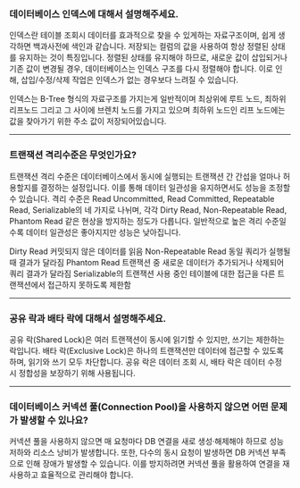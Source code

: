 ### 데이터베이스 인덱스에 대해서 설명해주세요.
인덱스란 테이블 조회시 데이터를 효과적으로 찾을 수 있게하는 자료구조이며, 쉽게 생각하면 백과사전에 색인과 같습니다.
저장되는 컬럼의 값을 사용하여 항상 정렬된 상태를 유지하는 것이 특징입니다. 
정렬된 상태를 유지해야 하므로, 새로운 값이 삽입되거나 기존 값이 변경될 경우, 데이터베이스는 인덱스 구조를 다시 정렬해야 합니다.
이로 인해, 삽입/수정/삭제 작업은 인덱스가 없는 경우보다 느려질 수 있습니다.

인덱스는 B-Tree 형식의 자료구조를 가지는게 일반적이며 최상위에 루트 노드, 최하위 리프노드 그리고 그 사이에 브렌치 노드를 가지고 있으며 최하위 노드인 리프 노드에는 값을 찾아가기 위한 주소 값이 저장되어있습니다.

---

### 트랜잭션 격리수준은 무엇인가요?

트랜잭션 격리 수준은 데이터베이스에서 동시에 실행되는 트랜잭션 간 간섭을 얼마나 허용할지를 결정하는 설정입니다. 
이를 통해 데이터 일관성을 유지하면서도 성능을 조정할 수 있습니다. 
격리 수준은 Read Uncommitted, Read Committed, Repeatable Read, Serializable의 네 가지로 나뉘며, 각각 Dirty Read, Non-Repeatable Read, Phantom Read 같은 현상을 방지하는 정도가 다릅니다. 
일반적으로 높은 격리 수준일수록 데이터 일관성은 좋아지지만 성능은 낮아집니다.

Dirty Read	커밋되지 않은 데이터를 읽음
Non-Repeatable Read	동일 쿼리가 실행될 때 결과가 달라짐
Phantom Read	트랜잭션 중 새로운 데이터가 추가되거나 삭제되어 쿼리 결과가 달라짐
Serializable의 트랜잭션 사용 중인 테이블에 대한 접근을 다른 트랜잭션에서 접근하지 못하도록 제한함

---

### 공유 락과 배타 락에 대해서 설명해주세요.
공유 락(Shared Lock)은 여러 트랜잭션이 동시에 읽기할 수 있지만, 쓰기는 제한하는 락입니다.
배타 락(Exclusive Lock)은 하나의 트랜잭션만 데이터에 접근할 수 있도록 하며, 읽기와 쓰기 모두 차단합니다.
공유 락은 데이터 조회 시, 배타 락은 데이터 수정 시 정합성을 보장하기 위해 사용됩니다.

---

### 데이터베이스 커넥션 풀(Connection Pool)을 사용하지 않으면 어떤 문제가 발생할 수 있나요?
커넥션 풀을 사용하지 않으면 매 요청마다 DB 연결을 새로 생성·해제해야 하므로 성능 저하와 리소스 낭비가 발생합니다. 또한, 다수의 동시 요청이 발생하면 DB 커넥션 부족으로 인해 장애가 발생할 수 있습니다. 이를 방지하려면 커넥션 풀을 활용하여 연결을 재사용하고 효율적으로 관리해야 합니다.
